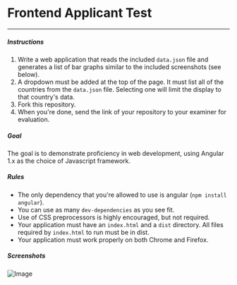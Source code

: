 # Frontend Applicant Test
---
##### Instructions
1. Write a web application that reads the included `data.json` file and generates a list of bar graphs similar to the included screenshots (see below).
2. A dropdown must be added at the top of the page. It must list all of the countries from the `data.json` file. Selecting one will limit the display to that country's data.
3. Fork this repository.
4. When you're done, send the link of your repository to your examiner for evaluation.

##### Goal
The goal is to demonstrate proficiency in web development, using Angular 1.x as the choice of Javascript framework.

##### Rules
* The only dependency that you're allowed to use is angular (`npm install angular`).
* You can use as many `dev-dependencies` as you see fit.
* Use of CSS preprocessors is highly encouraged, but not required.
* Your application must have an `index.html` and a `dist` directory. All files required by `index.html` to run must be in dist.
* Your application must work properly on both Chrome and Firefox.

##### Screenshots
![Image](IndustryWeaponCodingChallenge/attachments/default-view.png)